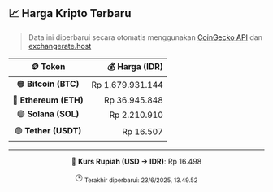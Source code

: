 

<!-- HARGA_KRIPTO -->
## 📈 Harga Kripto Terbaru

> Data ini diperbarui secara otomatis menggunakan [CoinGecko API](https://www.coingecko.com/) dan [exchangerate.host](https://exchangerate.host/)

<div align="center">

| 🪙 Token | 💰 Harga (IDR) |
|:------:|---------------:|
| 🟠 **Bitcoin (BTC)**   | Rp 1.679.931.144 |
| 🔵 **Ethereum (ETH)**  | Rp 36.945.848 |
| 🟣 **Solana (SOL)**    | Rp 2.210.910 |
| 🟢 **Tether (USDT)**   | Rp 16.507 |

---

💱 **Kurs Rupiah (USD → IDR)**: Rp 16.498

🕒 <sub>Terakhir diperbarui: 23/6/2025, 13.49.52</sub>

</div>
<!-- /HARGA_KRIPTO -->